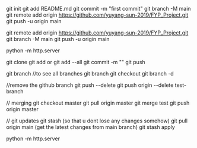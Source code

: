 
git init
git add README.md
git commit -m "first commit"
git branch -M main
git remote add origin https://github.com/yuyang-sun-2019/FYP_Project.git
git push -u origin main



git remote add origin https://github.com/yuyang-sun-2019/FYP_Project.git
git branch -M main
git push -u origin main

python -m http.server

git clone <url>
git add <file> or git add --all
git commit -m "<message>"
git push

git branch //to see all branches
git branch <branch Name>
git checkout <branch name>
git branch -d <branch name>

//remove the github branch
git push <remote-name> --delete <branch-name>
git push origin --delete test-branch

// merging
git checkout master
git pull origin master
git merge test
git push origin master

// git updates
git stash (so that u dont lose any changes somehow)
git pull origin main (get the latest changes from main branch)
git stash apply

python -m http.server
